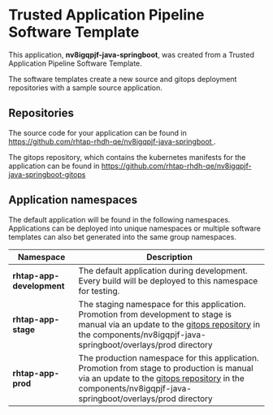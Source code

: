 # Trusted Application Pipeline Software Template

This application, **nv8igqpjf-java-springboot**, was created from a Trusted Application Pipeline Software Template.

The software templates create a new source and gitops deployment repositories with a sample source application. 

## Repositories

The source code for your application can be found in [https://github.com/rhtap-rhdh-qe/nv8igqpjf-java-springboot ](https://github.com/rhtap-rhdh-qe/nv8igqpjf-java-springboot ).
 
The gitops repository, which contains the kubernetes manifests for the application can be found in 
[https://github.com/rhtap-rhdh-qe/nv8igqpjf-java-springboot-gitops ](https://github.com/rhtap-rhdh-qe/nv8igqpjf-java-springboot-gitops ) 

## Application namespaces 

The default application will be found in the following namespaces. Applications can be deployed into unique namespaces or multiple software templates can also bet generated into the same group namespaces.  

|  Namespace   |  Description   |  
| -------- | -------- |   
| **rhtap-app-development** | The default application during development. Every build will be deployed to this namespace for testing. | 
| **rhtap-app-stage** | The staging namespace for this application. Promotion from development to stage is manual via an update to the [gitops repository](https://github.com/rhtap-rhdh-qe/nv8igqpjf-java-springboot-gitops ) in the components/nv8igqpjf-java-springboot/overlays/prod directory |  
| **rhtap-app-prod** | The production namespace for this application. Promotion from stage to production is manual via an update to the [gitops repository](https://github.com/rhtap-rhdh-qe/nv8igqpjf-java-springboot-gitops ) in the components/nv8igqpjf-java-springboot/overlays/prod directory | 